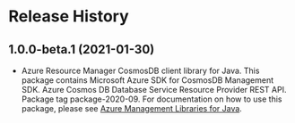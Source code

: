 # Release History

## 1.0.0-beta.1 (2021-01-30)

- Azure Resource Manager CosmosDB client library for Java. This package contains Microsoft Azure SDK for CosmosDB Management SDK. Azure Cosmos DB Database Service Resource Provider REST API. Package tag package-2020-09. For documentation on how to use this package, please see [Azure Management Libraries for Java](https://aka.ms/azsdk/java/mgmt).
